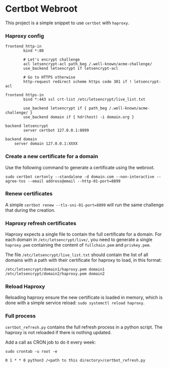 # Certbot Webroot

This project is a simple snippet to use ```certbot``` with ```haproxy```.

### Haproxy config

```
frontend http-in
        bind *:80

        # Let's encrypt challenge
        acl letsencrypt-acl path_beg /.well-known/acme-challenge/
        use_backend letsencrypt if letsencrypt-acl

        # Go to HTTPS otherwise
        http-request redirect scheme https code 301 if ! letsencrypt-acl

frontend https-in
        bind *:443 ssl crt-list /etc/letsencrypt/live_list.txt

        use_backend letsencrypt if { path_beg /.well-known/acme-challenge/ }
        use_backend domain if { hdr(host) -i domain.org }

backend letsencrypt
        server certbot 127.0.0.1:8899

backend domain
	server domain 127.0.0.1:XXXX
```

### Create a new certificate for a domain

Use the following command to generate a certificate using the webroot.

```sudo certbot certonly --standalone -d domain.com --non-interactive --agree-tos --email address@email --http-01-port=8899```

### Renew certificates

A simple ``certbot renew --tls-sni-01-port=8899`` will run the same challenge that during the creation.
 
### Haproxy refresh certificates

Haproxy expects a single file to contain the full certificate for a domain. For each domain in ``/etc/letsencrypt/live/``, you need to generate a single ``haproxy.pem`` containing the content of ``fullchain.pem`` and ``privkey.pem``.  

The file ``/etc/letsencrypt/live_list.txt`` should contain the list of all domains with a path with their certificate for haproxy to load, in this format:
```
/etc/letsencrypt/domain1/haproxy.pem domain1
/etc/letsencrypt/domain2/haproxy.pem domain2
```

### Reload Haproxy

Reloading haproxy ensure the new certificate is loaded in memory, which is done with a simple service reload: ``sudo systemctl reload haproxy``.

### Full process

``certbot_refresh.py`` contains the full refresh process in a python script. The haproxy is not reloaded if there is nothing updated.

Add a call as CRON job to do it every week:

``sudo crontab -u root -e``

``0 1 * * 0 python3 /<path to this directory>/certbot_refresh.py``
